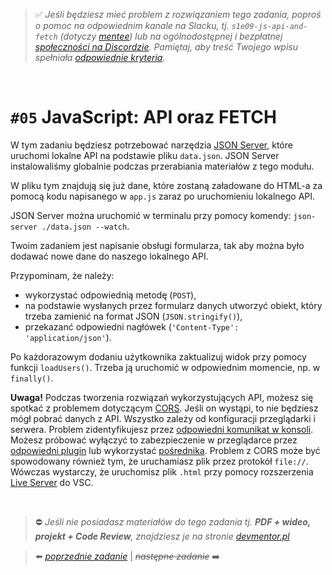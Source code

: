 > :white_check_mark: *Jeśli będziesz mieć problem z rozwiązaniem tego zadania, poproś o pomoc na odpowiednim kanale na Slacku, tj. `s1e09-js-api-and-fetch` (dotyczy [mentee](https://devmentor.pl/mentoring-javascript/)) lub na ogólnodostępnej i bezpłatnej [społeczności na Discordzie](https://devmentor.pl/discord). Pamiętaj, aby treść Twojego wpisu spełniała [odpowiednie kryteria](https://devmentor.pl/jak-prosic-o-pomoc/).*

&nbsp;

# `#05` JavaScript: API oraz FETCH


W tym zadaniu będziesz potrzebować narzędzia [JSON Server](https://github.com/typicode/json-server), które uruchomi lokalne API na podstawie pliku `data.json`. JSON Server instalowaliśmy globalnie podczas przerabiania materiałów z tego modułu.

W pliku tym znajdują się już dane, które zostaną załadowane do HTML-a za pomocą kodu napisanego w `app.js` zaraz po uruchomieniu lokalnego API.

JSON Server można uruchomić w terminalu przy pomocy komendy: `json-server ./data.json --watch`.

Twoim zadaniem jest napisanie obsługi formularza, tak aby można było dodawać nowe dane do naszego lokalnego API.

Przypominam, że należy:
* wykorzystać odpowiednią metodę (`POST`),
* na podstawie wysłanych przez formularz danych utworzyć obiekt, który trzeba zamienić na format JSON (`JSON.stringify()`),
* przekazanć odpowiedni nagłówek (`'Content-Type': 'application/json'`).

Po każdorazowym dodaniu użytkownika zaktualizuj widok przy pomocy funkcji `loadUsers()`. Trzeba ją uruchomić w odpowiednim momencie, np. w `finally()`.

 **Uwaga!** Podczas tworzenia rozwiązań wykorzystujących API, możesz się spotkać z problemem dotyczącym [CORS](https://sekurak.pl/czym-jest-cors-cross-origin-resource-sharing-i-jak-wplywa-na-bezpieczenstwo/). Jeśli on wystąpi, to nie będziesz mógł pobrać danych z API. Wszystko zależy od konfiguracji przeglądarki i serwera. Problem zidentyfikujesz przez [odpowiedni komunikat w konsoli](https://www.google.com/search?q=cors+problem&source=lnms&tbm=isch). Możesz próbować wyłączyć to zabezpieczenie w przeglądarce przez [odpowiedni plugin](https://chrome.google.com/webstore/detail/moesif-orign-cors-changer/digfbfaphojjndkpccljibejjbppifbc) lub wykorzystać [pośrednika](https://github.com/Rob--W/cors-anywhere/).
 Problem z CORS może być spowodowany również tym, że uruchamiasz plik przez protokół `file://`. Wówczas wystarczy, że uruchomisz plik `.html` przy pomocy rozszerzenia [Live Server](https://marketplace.visualstudio.com/items?itemName=ritwickdey.LiveServer) do VSC.


&nbsp;
> :no_entry: *Jeśli nie posiadasz materiałów do tego zadania tj. **PDF + wideo, projekt + Code Review**, znajdziesz je na stronie [devmentor.pl](https://devmentor.pl/workshop-js-api-and-fetch/)*

> :arrow_left: [*poprzednie zadanie*](./../04) | ~~*następne zadanie*~~ :arrow_right:
